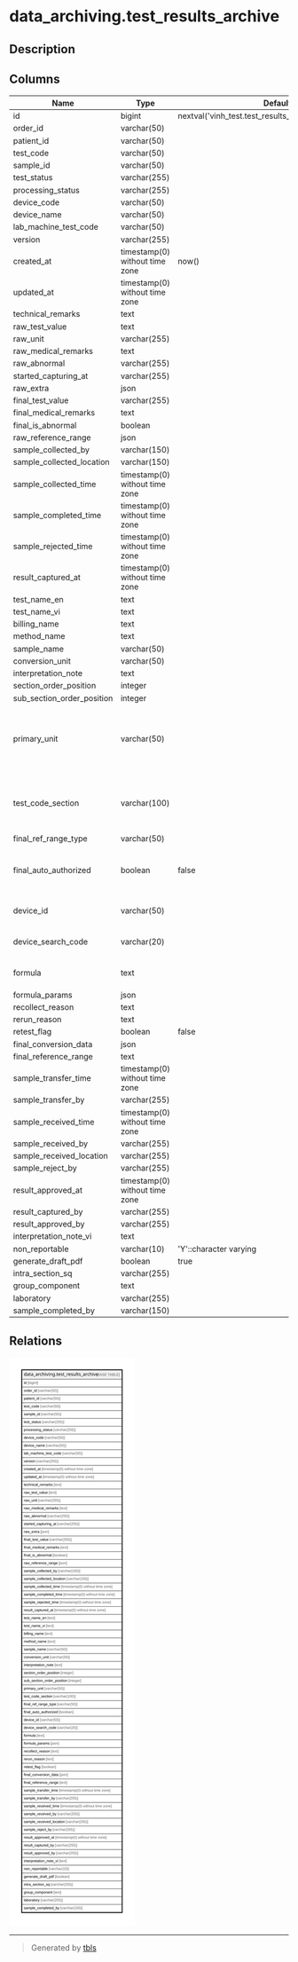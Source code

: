# data_archiving.test_results_archive

## Description

## Columns

| Name | Type | Default | Nullable | Children | Parents | Comment |
| ---- | ---- | ------- | -------- | -------- | ------- | ------- |
| id | bigint | nextval('vinh_test.test_results_id_sequence'::regclass) | false |  |  |  |
| order_id | varchar(50) |  | true |  |  |  |
| patient_id | varchar(50) |  | true |  |  |  |
| test_code | varchar(50) |  | true |  |  |  |
| sample_id | varchar(50) |  | false |  |  |  |
| test_status | varchar(255) |  | false |  |  |  |
| processing_status | varchar(255) |  | true |  |  |  |
| device_code | varchar(50) |  | true |  |  |  |
| device_name | varchar(50) |  | true |  |  |  |
| lab_machine_test_code | varchar(50) |  | true |  |  |  |
| version | varchar(255) |  | true |  |  |  |
| created_at | timestamp(0) without time zone | now() | false |  |  |  |
| updated_at | timestamp(0) without time zone |  | true |  |  |  |
| technical_remarks | text |  | true |  |  |  |
| raw_test_value | text |  | true |  |  |  |
| raw_unit | varchar(255) |  | true |  |  |  |
| raw_medical_remarks | text |  | true |  |  |  |
| raw_abnormal | varchar(255) |  | true |  |  |  |
| started_capturing_at | varchar(255) |  | true |  |  |  |
| raw_extra | json |  | true |  |  |  |
| final_test_value | varchar(255) |  | true |  |  |  |
| final_medical_remarks | text |  | true |  |  |  |
| final_is_abnormal | boolean |  | true |  |  |  |
| raw_reference_range | json |  | true |  |  |  |
| sample_collected_by | varchar(150) |  | true |  |  |  |
| sample_collected_location | varchar(150) |  | true |  |  |  |
| sample_collected_time | timestamp(0) without time zone |  | true |  |  |  |
| sample_completed_time | timestamp(0) without time zone |  | true |  |  |  |
| sample_rejected_time | timestamp(0) without time zone |  | true |  |  |  |
| result_captured_at | timestamp(0) without time zone |  | true |  |  |  |
| test_name_en | text |  | true |  |  |  |
| test_name_vi | text |  | true |  |  |  |
| billing_name | text |  | true |  |  |  |
| method_name | text |  | true |  |  |  |
| sample_name | varchar(50) |  | true |  |  |  |
| conversion_unit | varchar(50) |  | true |  |  |  |
| interpretation_note | text |  | true |  |  |  |
| section_order_position | integer |  | true |  |  |  |
| sub_section_order_position | integer |  | true |  |  |  |
| primary_unit | varchar(50) |  | true |  |  | Primary Unit for Test Result base on LIS Master Data |
| test_code_section | varchar(100) |  | true |  |  | Section for Test Code base on LIS Master Data |
| final_ref_range_type | varchar(50) |  | true |  |  |  |
| final_auto_authorized | boolean | false | false |  |  | The test is in auto approve range or not |
| device_id | varchar(50) |  | true |  |  | Lab machine indentifier |
| device_search_code | varchar(20) |  | true |  |  | Device code for search |
| formula | text |  | true |  |  | Test calculation formula |
| formula_params | json |  | true |  |  |  |
| recollect_reason | text |  | true |  |  |  |
| rerun_reason | text |  | true |  |  |  |
| retest_flag | boolean | false | false |  |  |  |
| final_conversion_data | json |  | true |  |  |  |
| final_reference_range | text |  | true |  |  |  |
| sample_transfer_time | timestamp(0) without time zone |  | true |  |  |  |
| sample_transfer_by | varchar(255) |  | true |  |  |  |
| sample_received_time | timestamp(0) without time zone |  | true |  |  |  |
| sample_received_by | varchar(255) |  | true |  |  |  |
| sample_received_location | varchar(255) |  | true |  |  |  |
| sample_reject_by | varchar(255) |  | true |  |  |  |
| result_approved_at | timestamp(0) without time zone |  | true |  |  |  |
| result_captured_by | varchar(255) |  | true |  |  |  |
| result_approved_by | varchar(255) |  | true |  |  |  |
| interpretation_note_vi | text |  | true |  |  |  |
| non_reportable | varchar(10) | 'Y'::character varying | false |  |  |  |
| generate_draft_pdf | boolean | true | false |  |  |  |
| intra_section_sq | varchar(255) |  | true |  |  |  |
| group_component | text |  | true |  |  |  |
| laboratory | varchar(255) |  | true |  |  |  |
| sample_completed_by | varchar(150) |  | true |  |  |  |

## Relations

![er](data_archiving.test_results_archive.svg)

---

> Generated by [tbls](https://github.com/k1LoW/tbls)
